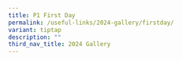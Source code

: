 ```yaml
---
title: P1 First Day
permalink: /useful-links/2024-gallery/firstday/
variant: tiptap
description: ""
third_nav_title: 2024 Gallery
---
```

<p></p>